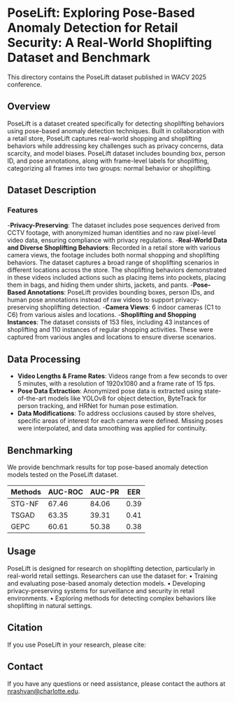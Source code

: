 # PoseLift: Exploring Pose-Based Anomaly Detection for Retail Security: A Real-World Shoplifting Dataset and Benchmark
This directory contains the PoseLift dataset published in WACV 2025 conference.
## Overview
PoseLift is a dataset created specifically for detecting shoplifting behaviors using pose-based anomaly detection techniques. Built in collaboration with a retail store, PoseLift captures real-world shopping and shoplifting behaviors while addressing key challenges such as privacy concerns, data scarcity, and model biases. PoseLift dataset includes bounding box, person ID, and pose annotations, along with frame-level labels for shoplifting, categorizing all frames into two groups: normal behavior or shoplifting.

## Dataset Description
### Features
-**Privacy-Preserving**: The dataset includes pose sequences derived from CCTV footage, with anonymized human identities and no raw pixel-level video data, ensuring compliance with privacy regulations.
-**Real-World Data and Diverse Shoplifting Behaviors**: Recorded in a retail store with various camera views, the footage includes both normal shopping and shoplifting behaviors. The dataset captures a broad range of shoplifting scenarios in different locations across the store. The shoplifting behaviors demonstrated in these videos included actions such as placing items into pockets, placing them in bags, and hiding them under shirts, jackets, and pants.
-**Pose-Based Annotations**: PoseLift provides bounding boxes, person IDs, and human pose annotations instead of raw videos to support privacy-preserving shoplifting detection.
-**Camera Views**: 6 indoor cameras (C1 to C6) from various aisles and locations.
-**Shoplifting and Shopping Instances**: The dataset consists of 153 files, including 43 instances of shoplifting and 110 instances of regular shopping activities. These were captured from various angles and locations to ensure diverse scenarios.

## Data Processing
- **Video Lengths & Frame Rates**: Videos range from a few seconds to over 5 minutes, with a resolution of 1920x1080 and a frame rate of 15 fps.
- **Pose Data Extraction**: Anonymized pose data is extracted using state-of-the-art models like YOLOv8 for object detection, ByteTrack for person tracking, and HRNet for human pose estimation.
- **Data Modifications**: To address occlusions caused by store shelves, specific areas of interest for each camera were defined. Missing poses were interpolated, and data smoothing was applied for continuity.

## Benchmarking

We provide benchmark results for top pose-based anomaly detection models tested on the PoseLift dataset.

| Methods          | AUC-ROC | AUC-PR| EER |
|------------------|---------|-------|-----|
| STG-NF         |    67.46   | 84.06        | 0.39   |
|TSGAD           |   63.35    |  39.31       | 0.41    |
| GEPC          |   60.61    |  50.38       | 0.38  |

## Usage
PoseLift is designed for research on shoplifting detection, particularly in real-world retail settings. Researchers can use the dataset for:
•	Training and evaluating pose-based anomaly detection models.
•	Developing privacy-preserving systems for surveillance and security in retail environments.
•	Exploring methods for detecting complex behaviors like shoplifting in natural settings.

## Citation
If you use PoseLift in your research, please cite:

## Contact
If you have any questions or need assistance, please contact the authors at nrashvan@charlotte.edu.
